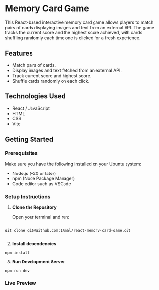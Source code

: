 # Memory Card Game

This React-based interactive memory card game allows players to match pairs of cards displaying images and text from an external API. The game tracks the current score and the highest score achieved, with cards shuffling randomly each time one is clicked for a fresh experience.

## Features

- Match pairs of cards.
- Display images and text fetched from an external API.
- Track current score and highest score.
- Shuffle cards randomly on each click.

## Technologies Used

- React / JavaScript
- HTML
- CSS
- Vite

## Getting Started

### Prerequisites

Make sure you have the following installed on your Ubuntu system:

- Node.js (v20 or later)
- npm (Node Package Manager)
- Code editor such as VSCode

### Setup Instructions

1. **Clone the Repository**

   Open your terminal and run:

````

git clone git@github.com:1Amal/react-memory-card-game.git
   
````

2. **Install dependencies**


```
npm install
```

3. **Run Development Server**

```
npm run dev
```

### Live Preview